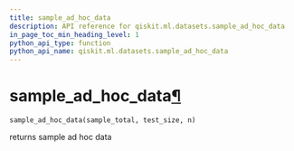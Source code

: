 ```yaml
---
title: sample_ad_hoc_data
description: API reference for qiskit.ml.datasets.sample_ad_hoc_data
in_page_toc_min_heading_level: 1
python_api_type: function
python_api_name: qiskit.ml.datasets.sample_ad_hoc_data
---
```


# sample\_ad\_hoc\_data[¶](#sample-ad-hoc-data "Permalink to this headline")

<span id="qiskit.ml.datasets.sample_ad_hoc_data" />

`sample_ad_hoc_data(sample_total, test_size, n)`

returns sample ad hoc data


